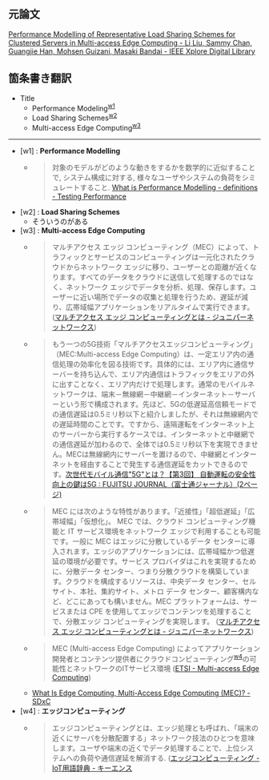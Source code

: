 ## 元論文

[Performance Modelling of Representative Load Sharing Schemes for Clustered Servers in Multi-access Edge Computing - Li Liu, Sammy Chan, Guangjie Han, Mohsen Guizani, Masaki Bandai - IEEE Xplore Digital Library](https://ieeexplore.ieee.org/document/8521659)



## 箇条書き翻訳

- Title
  - Performance Modeling<sup>[w1](#fnkw1)</sup>
  - Load Sharing Schemes<sup>[w2](#fnkw2)</sup>
  - Multi-access Edge Computing<sup>[w3](#fnkw3)</sup>




---

- <span id="fnkw1">[w1]</span> : __Performance Modelling__
  - > 対象のモデルがどのような動きをするかを数学的に近似することで, システム構成に対する, 様々なユーザやシステムの負荷をシミュレートすること. [What is Performance Modelling - definitions - Testing Performance](http://www.testingperformance.org/definitions/what-is-performance-modelling)
- <span id="fnkw2">[w2]</span> : __Load Sharing Schemes__
  - そういうのがある
- <span id="fnkw3">[w3]</span> : __Multi-access Edge Computing__
  - > マルチアクセス エッジ コンピューティング（MEC）によって、トラフィックとサービスのコンピューティングは一元化されたクラウドからネットワーク エッジに移り、ユーザーとの距離が近くなります。すべてのデータをクラウドに送信して処理するのではなく、ネットワーク エッジでデータを分析、処理、保存します。ユーザーに近い場所でデータの収集と処理を行うため、遅延が減り、広帯域幅アプリケーションをリアルタイムで実行できます。 ([マルチアクセス エッジ コンピューティングとは - ジュニパーネットワークス](https://www.juniper.net/jp/jp/products-services/what-is/multi-access-edge-computing/))
  - > もう一つの5G技術「マルチアクセスエッジコンピューティング」（MEC:Multi-access Edge Computing）は、一定エリア内の通信処理の効率化を図る技術です。具体的には、エリア内に通信サーバーを持ち込んで、エリア内通信はトラフィックをエリアの外に出すことなく、エリア内だけで処理します。通常のモバイルネットワークは、端末－無線網－中継網－インターネット－サーバーという形で構成されます。先ほど、5Gの低遅延高信頼モードでの通信遅延は0.5ミリ秒以下と紹介しましたが、それは無線網内での遅延時間のことです。ですから、遠隔運転をインターネット上のサーバーから実行するケースでは、インターネットと中継網での通信遅延が加わるので、全体では0.5ミリ秒以下を実現できません。MECは無線網内にサーバーを置けるので、中継網とインターネットを経由することで発生する通信遅延をカットできるのです。[次世代モバイル通信"5G"とは？【第3回】 自動運転の安全性向上の鍵は5G : FUJITSU JOURNAL（富士通ジャーナル）(2ページ)](https://journal.jp.fujitsu.com/2018/04/06/01/?page=2)
  - > MEC には次のような特性があります。「近接性」「超低遅延」「広帯域幅」「仮想化」。 MEC では、クラウド コンピューティング機能と IT サービス環境をネットワーク エッジで利用することも可能です。一般に MEC はエッジに分散しているデータ センターに導入されます。エッジのアプリケーションには、広帯域幅かつ低遅延の環境が必要です。サービス プロバイダはこれを実現するために、分散データ センター、つまり分散クラウドを構築しています。クラウドを構成するリソースは、中央データ センター、セル サイト、本社、集約サイト、メトロ データ センター、顧客構内など、どこにあっても構いません。MEC プラットフォームは、サービスまたは CPE を使用してエッジでコンテンツを処理することで、分散エッジ コンピューティングを実現します。 ([マルチアクセス エッジ コンピューティングとは - ジュニパーネットワークス](https://www.juniper.net/jp/jp/products-services/what-is/multi-access-edge-computing/))
  - > MEC (Multi-access Edge Computing) によってアプリケーション開発者とコンテンツ提供者にクラウドコンピューティング<sup>[w4](#fnkw4)</sup>の可能性とネットワークのITサービス環境 ([ETSI - Multi-access Edge Computing](https://www.etsi.org/technologies-clusters/technologies/multi-access-edge-computing))
  - [What Is Edge Computing, Multi-Access Edge Computing (MEC)? - SDxC](https://www.sdxcentral.com/edge/definitions/what-multi-access-edge-computing-mec/)
- <span id="fnkw4">[w4]</span> : __エッジコンピューティング__
  - > エッジコンピューティングとは、エッジ処理とも呼ばれ、「端末の近くにサーバを分散配置する」ネットワーク技法のひとつを意味します。ユーザや端末の近くでデータ処理することで、上位システムへの負荷や通信遅延を解消する. ([エッジコンピューティング - IoT用語辞典 - キーエンス](https://www.keyence.co.jp/ss/general/iot-glossary/edge-computing.jsp)


